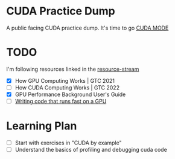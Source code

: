 # CUDA Practice Dump
A public facing CUDA practice dump. It's time to go [CUDA MODE](https://github.com/cuda-mode)

# TODO
I'm following resources linked in the [resource-stream](https://github.com/cuda-mode/resource-stream)
- [x] How GPU Computing Works | GTC 2021
- [ ] How CUDA Computing Works | GTC 2022
- [x] GPU Performance Background User's Guide
- [ ] [Writing code that runs fast on a GPU](https://youtu.be/8sDg-lD1fZQ?si=8e5t2CXsgS6-2cYV)

# Learning Plan
- [ ] Start with exercises in "CUDA by example"
- [ ] Understand the basics of profiling and debugging cuda code